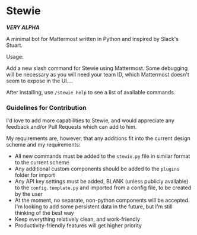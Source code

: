 # Stewie

_**VERY ALPHA**_

A minimal bot for Mattermost written in Python and inspired by Slack's Stuart.

Usage:

Add a new slash command for Stewie using Mattermost. Some debugging will be necessary as you will need your team ID, which Mattermost doesn't seem to expose in the UI....

After installing, use `/stewie help` to see a list of available commands.

### Guidelines for Contribution

I'd love to add more capabilities to Stewie, and would appreciate any feedback and/or Pull Requests which can add to him.

My requirements are, however, that any additions fit into the current design scheme and my requirements:

* All new commands must be added to the `stewie.py` file in similar format to the current scheme
* Any additional custom components should be added to the `plugins` folder for import
* Any API key settings must be added, BLANK (unless publicly available) to the `config.template.py` and imported from a config file, to be created by the user
* At the moment, no separate, non-python components will be accepted. I'm looking to add some persistent data in the future, but I'm still thinking of the best way
* Keep everything relatively clean, and work-friendly
* Productivity-friendly features will get higher priority

